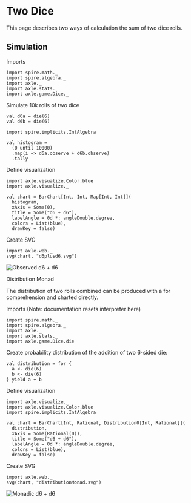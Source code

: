 
Two Dice
========

This page describes two ways of calculation the sum of two dice rolls.

Simulation
----------

Imports

```tut:silent
import spire.math._
import spire.algebra._
import axle._
import axle.stats._
import axle.game.Dice._
```

Simulate 10k rolls of two dice

```tut
val d6a = die(6)
val d6b = die(6)

import spire.implicits.IntAlgebra

val histogram =
  (0 until 10000)
  .map(i => d6a.observe + d6b.observe)
  .tally
```

Define visualization

```tut
import axle.visualize.Color.blue
import axle.visualize._

val chart = BarChart[Int, Int, Map[Int, Int]](
  histogram,
  xAxis = Some(0),
  title = Some("d6 + d6"),
  labelAngle = 0d *: angleDouble.degree,
  colors = List(blue),
  drawKey = false)
```

Create SVG

```tut
import axle.web._
svg(chart, "d6plusd6.svg")
```

![Observed d6 + d6](../images/d6plusd6.svg)

Distribution Monad

The distribution of two rolls combined can be produced with a for comprehension
and charted directly.

Imports (Note: documentation resets interpreter here)

```tut:reset
import spire.math._
import spire.algebra._
import axle._
import axle.stats._
import axle.game.Dice.die
```

Create probability distribution of the addition of two 6-sided die:

```tut
val distribution = for {
  a <- die(6)
  b <- die(6)
} yield a + b
```

Define visualization

```tut
import axle.visualize._
import axle.visualize.Color.blue
import spire.implicits.IntAlgebra

val chart = BarChart[Int, Rational, Distribution0[Int, Rational]](
  distribution,
  xAxis = Some(Rational(0)),
  title = Some("d6 + d6"),
  labelAngle = 0d *: angleDouble.degree,
  colors = List(blue),
  drawKey = false)
```

Create SVG

```tut
import axle.web._
svg(chart, "distributionMonad.svg")
```

![Monadic d6 + d6](../images/distributionMonad.svg)
